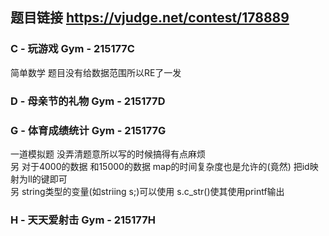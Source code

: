 ## 题目链接 https://vjudge.net/contest/178889

### C - 玩游戏 Gym - 215177C 
简单数学 题目没有给数据范围所以RE了一发


### D - 母亲节的礼物 Gym - 215177D 


### G - 体育成绩统计 Gym - 215177G 
一道模拟题 没弄清题意所以写的时候搞得有点麻烦<br>
另 对于4000的数据 和15000的数据 map的时间复杂度也是允许的(竟然) 把id映射为ll的键即可<br>
另 string类型的变量(如striing s;)可以使用 s.c_str()使其使用printf输出

### H - 天天爱射击 Gym - 215177H 
